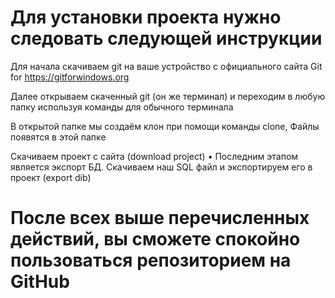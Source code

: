 # Для установки проекта нужно следовать следующей инструкции
Для начала скачиваем git на ваше устройство с официального сайта Git for https://gitforwindows.org

Далее открываем скаченный git (он же терминал) и переходим в любую папку используя команды для обычного терминала

В открытой папке мы создаём клон при помощи команды clone, Файлы появятся в этой папке

Скачиваем проект с сайта (download project) • Последним этапом является экспорт БД. Скачиваем наш SQL файл и экспортируем его в проект (export dib)
# После всех выше перечисленных действий, вы сможете спокойно пользоваться репозиторием на GitHub
